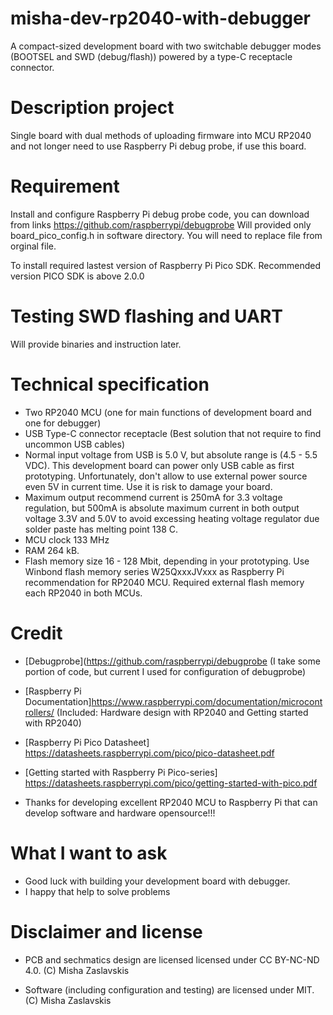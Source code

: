 # misha-dev-rp2040-with-debugger
A compact-sized development board with two switchable debugger modes (BOOTSEL and SWD (debug/flash)) powered by a type-C receptacle connector.

# Description project
Single board with dual methods of uploading firmware into MCU RP2040 and not longer need to use Raspberry Pi debug probe, if use this board. 

# Requirement
Install and configure Raspberry Pi debug probe code, you can download from links https://github.com/raspberrypi/debugprobe
Will provided only board_pico_config.h in software directory. You will need to replace file from orginal file.

To install required lastest version of Raspberry Pi Pico SDK. Recommended version PICO SDK is above 2.0.0

# Testing SWD flashing and UART

Will provide binaries and instruction later.

# Technical specification
- Two RP2040 MCU (one for main functions of development board and one for debugger)
- USB Type-C connector receptacle (Best solution that not require to find uncommon USB cables)
- Normal input voltage from USB is 5.0 V, but absolute range is (4.5 - 5.5 VDC). This development board can power only USB cable as first prototyping. Unfortunately, don't allow to use external power source even 5V in current time. Use it is risk to damage your board. 
- Maximum output recommend current is 250mA for 3.3 voltage regulation, but 500mA is absolute maximum current in both output voltage 3.3V and 5.0V to avoid excessing heating voltage regulator due solder paste has melting point 138 C. 
- MCU clock 133 MHz
- RAM 264 kB.
- Flash memory size 16 - 128 Mbit, depending in your prototyping. Use Winbond flash memory series W25QxxxJVxxx as Raspberry Pi recommendation for RP2040 MCU. Required external flash memory each RP2040 in both MCUs. 

# Credit
* [Debugprobe](https://github.com/raspberrypi/debugprobe (I take some portion of code, but current I used for configuration of debugprobe)

* [Raspberry Pi Documentation]https://www.raspberrypi.com/documentation/microcontrollers/ (Included: Hardware design with RP2040 and Getting started with RP2040)

* [Raspberry Pi Pico Datasheet] https://datasheets.raspberrypi.com/pico/pico-datasheet.pdf

* [Getting started with Raspberry Pi
Pico-series] https://datasheets.raspberrypi.com/pico/getting-started-with-pico.pdf

* Thanks for developing excellent RP2040 MCU to Raspberry Pi that can develop software and hardware opensource!!!

# What I want to ask  

* Good luck with building your development board with debugger.
* I happy that help to solve problems

# Disclaimer and license

* PCB and sechmatics design are licensed licensed under CC BY-NC-ND 4.0. (C) Misha Zaslavskis

* Software (including configuration and testing) are licensed under MIT. (C) Misha Zaslavskis
